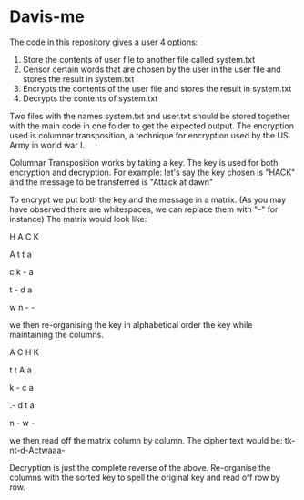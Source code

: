 # Davis-me
The code in this repository gives a user 4 options:
1. Store the contents of user file to another file called system.txt
2. Censor certain words that are chosen by the user in the user file and stores the result in system.txt
3. Encrypts the contents of the user file and stores the result in system.txt
4. Decrypts the contents of system.txt

Two files with the names system.txt and user.txt should be stored together with the main code in one folder to get the expected output.
The encryption used is columnar transposition, a technique for encryption used by the US Army in world war I.

Columnar Transposition works by taking a key. The key is used for both encryption and decryption. For example:
let's say the key chosen is "HACK" and the message to be transferred is "Attack at dawn"

To encrypt we put both the key and the message in a matrix. (As you may have observed there are whitespaces, we can replace them with "-" for instance)
The matrix would look like:

  H     A      C       K

  A     t      t       a

  c     k      -       a

  t     -      d       a

  w     n      -       -

we then re-organising the key in alphabetical order the key while maintaining the columns.

  A      C       H       K

  t      t       A       a

  k      -       c       a

  .-     d       t       a

  n      -       w       -

we then read off the matrix column by column.
The cipher text would be: tk-nt-d-Actwaaa-

Decryption is just the complete reverse of the above. Re-organise the columns with the sorted key to spell the original key and read off row by row.
